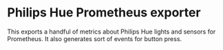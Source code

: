 # Philips Hue Prometheus exporter

This exports a handful of metrics about Philips Hue lights and sensors for Prometheus. It also generates sort of events for button press.